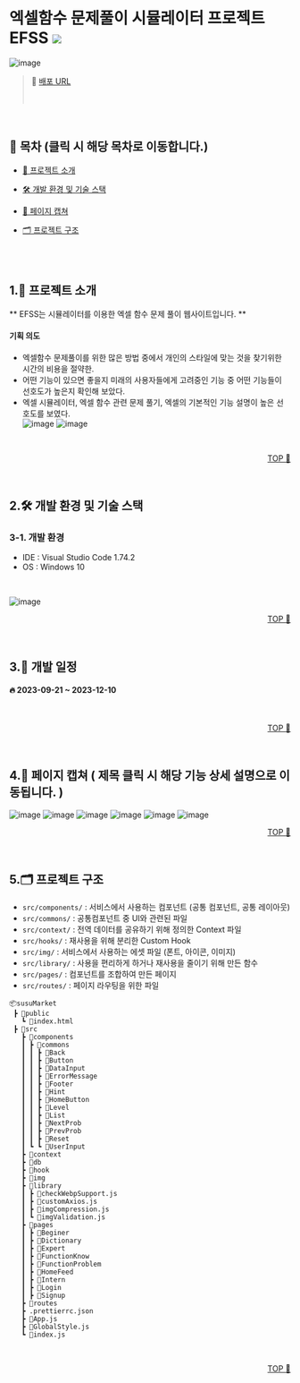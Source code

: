 # <span id='top'>엑셀함수 문제풀이 시뮬레이터 프로젝트 EFSS <img src = "![susu](https://github.com/24-gitTest/demo-repository/assets/99867931/238c60c2-72d5-43ba-a52a-d2fb0513b7f3)"/></span>

![image](https://github.com/an1413/excelQuiz/assets/87430624/972743e8-efb7-4c9f-ad1b-3c232814281a)


> 📎 <a href=''>배포 URL</a> <br/>
>
> <br/>

<br/>

## 📃 목차 (클릭 시 해당 목차로 이동합니다.)
- [🎨 프로젝트 소개](#1-프로젝트-소개)
  
- [🛠 개발 환경 및 기술 스택](#2-개발-환경-및-기술-스택)

- [📃 페이지 캡쳐](#4-페이지-캡쳐--제목-클릭-시-해당-기능-상세-설명으로-이동됩니다-)

- [🗂 프로젝트 구조](#5-프로젝트-구조)

  <br/>
  <br/>

## 1.🎨 프로젝트 소개

** EFSS는 시뮬레이터를 이용한 엑셀 함수 문제 풀이 웹사이트입니다. **

#### 기획 의도

- 엑셀함수 문제풀이를 위한 많은 방법 중에서 개인의 스타일에 맞는 것을 찾기위한 시간의 비용을 절약한. <br/>
- 어떤 기능이 있으면 좋을지 미래의 사용자들에게 고려중인 기능 중 어떤 기능들이 선호도가 높은지 확인해 보았다.  <br/>
- 엑셀 시뮬레이터, 엑셀 함수 관련 문제 풀기, 엑셀의 기본적인 기능 설명이 높은 선호도를 보였다. <br/>
![image](https://github.com/an1413/excelQuiz/assets/87430624/0e4da30d-acba-4df8-b6e3-9d8597ceaef9)
![image](https://github.com/an1413/excelQuiz/assets/87430624/e210ceed-c017-4c41-9860-ebb1453fdd56)

<br/>

<p align="right"><a href="#top">TOP 🔼</a></p>

<br/>

## 2.🛠 개발 환경 및 기술 스택

### 3-1. 개발 환경

- IDE : Visual Studio Code 1.74.2
- OS : Windows 10

<br/>

![image](https://github.com/an1413/excelQuiz/assets/87430624/69b1ba4d-5a51-4e15-8a2d-92bae4580f8c)                                                                                                                                                                    
<p align="right"><a href="#top">TOP 🔼</a></p>

<br/>

## 3.📆 개발 일정

#### 🔥 2023-09-21 ~ 2023-12-10

<br/>

<p align="right"><a href="#top">TOP 🔼</a></p>
<br/>


## 4.📃 페이지 캡쳐 ( 제목 클릭 시 해당 기능 상세 설명으로 이동됩니다. )

![image](https://github.com/an1413/excelQuiz/assets/87430624/66c82ce7-b3b1-4ec8-98cb-9fada3e4a740)
![image](https://github.com/an1413/excelQuiz/assets/87430624/3837f0d9-0ad2-426d-8948-30f896c97edd)
![image](https://github.com/an1413/excelQuiz/assets/87430624/d30a3480-4247-4da5-82c0-88d941c51e6b)
![image](https://github.com/an1413/excelQuiz/assets/87430624/7224d299-c733-4c84-8ec9-e8c4c09f8a9f)
![image](https://github.com/an1413/excelQuiz/assets/87430624/28f30595-dc89-4ebb-a22c-c144fbc8e320)
![image](https://github.com/an1413/excelQuiz/assets/87430624/feefc1ea-37ae-42e4-b2b7-a7dd992cbf0c)

<p align="right"><a href="#top">TOP 🔼</a></p>

<br/>


## 5.🗂 프로젝트 구조
- `src/components/` : 서비스에서 사용하는 컴포넌트 (공통 컴포넌트, 공통 레이아웃)
- `src/commons/` : 공통컴포넌트 중 UI와 관련된 파일
- `src/context/` : 전역 데이터를 공유하기 위해 정의한 Context 파일
- `src/hooks/` : 재사용을 위해 분리한 Custom Hook
- `src/img/` : 서비스에서 사용하는 에셋 파일 (폰트, 아이콘, 이미지)
- `src/library/` : 사용을 편리하게 하거나 재사용을 줄이기 위해 만든 함수
- `src/pages/` : 컴포넌트를 조합하여 만든 페이지
- `src/routes/` : 페이지 라우팅을 위한 파일

```
📦susuMarket
 ┣ 📂public
   ┗ 📜index.html
 ┣ 📂src
   ┣ 📂components
   ┃ ┣ 📂commons
   ┃ ┃ ┣ 📂Back
   ┃ ┃ ┣ 📂Button
   ┃ ┃ ┣ 📂DataInput
   ┃ ┃ ┣ 📂ErrorMessage
   ┃ ┃ ┣ 📂Footer
   ┃ ┃ ┣ 📂Hint
   ┃ ┃ ┣ 📂HomeButton
   ┃ ┃ ┣ 📂Level
   ┃ ┃ ┣ 📂List
   ┃ ┃ ┣ 📂NextProb
   ┃ ┃ ┣ 📂PrevProb
   ┃ ┃ ┣ 📂Reset
   ┃ ┗ ┗ 📂UserInput
   ┣ 📂context
   ┣ 📂db
   ┣ 📂hook
   ┣ 📂img
   ┣ 📂library
   ┃ ┣ 📜checkWebpSupport.js
   ┃ ┣ 📜customAxios.js
   ┃ ┣ 📜imgCompression.js
   ┃ ┗ 📜imgValidation.js
   ┣ 📂pages
   ┃ ┣ 📂Beginer
   ┃ ┣ 📂Dictionary
   ┃ ┣ 📂Expert
   ┃ ┣ 📂FunctionKnow
   ┃ ┣ 📂FunctionProblem
   ┃ ┣ 📂HomeFeed
   ┃ ┣ 📂Intern
   ┃ ┣ 📂Login
   ┃ ┣ 📂Signup
   ┣ 📂routes
   ┣ .prettierrc.json 
   ┣ 📜App.js
   ┣ 📜GlobalStyle.js
   ┗ 📜index.js
```

<br/>
<p align="right"><a href="#top">TOP 🔼</a></p>
<br/>
